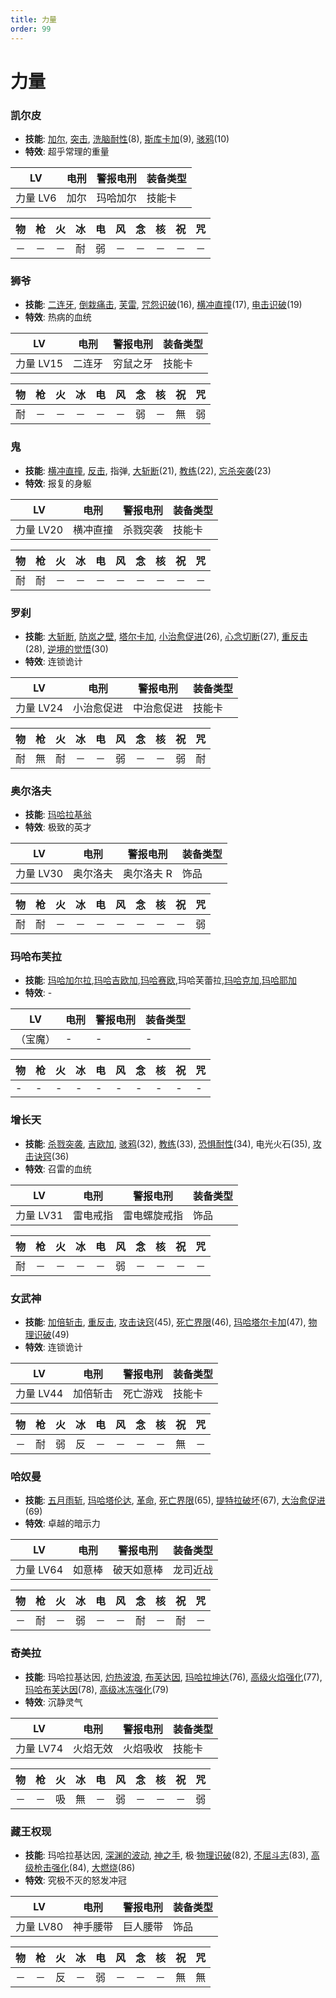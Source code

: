 ```yaml
---
title: 力量
order: 99
---
```


# 力量

### 凯尔皮

- **技能**: [加尔](/skills/疾风#加尔), [突击](/skills/物理#突击), [洗脑耐性](/skills/被动#洗脑耐性)(8), [斯库卡加](/skills/辅助#斯库卡加)(9), [骇鸦](/skills/物理#骇鸦)(10)
- **特效**: 超乎常理的重量

| LV       | 电刑 | 警报电刑 | 装备类型 |
| -------- | ---- | -------- | -------- |
| 力量 LV6 | 加尔 | 玛哈加尔 | 技能卡   |

| 物  | 枪  | 火  | 冰  | 电  | 风  | 念  | 核  | 祝  | 咒  |
| --- | --- | --- | --- | --- | --- | --- | --- | --- | --- |
| －  | －  | －  | 耐  | 弱  | －  | －  | －  | －  | －  |

### 狮爷

- **技能**: [二连牙](/skills/物理#二连牙), [倒栽痛击](/skills/物理#倒栽痛击), [芙雷](/skills/核热#芙雷), [咒怨识破](/skills/被动#咒怨识破)(16), [横冲直撞](/skills/物理#横冲直撞)(17), [电击识破](/skills/被动#电击识破)(19)
- **特效**: 热病的血统

| LV        | 电刑   | 警报电刑 | 装备类型 |
| --------- | ------ | -------- | -------- |
| 力量 LV15 | 二连牙 | 穷鼠之牙 | 技能卡   |

| 物  | 枪  | 火  | 冰  | 电  | 风  | 念  | 核  | 祝  | 咒  |
| --- | --- | --- | --- | --- | --- | --- | --- | --- | --- |
| 耐  | －  | －  | －  | －  | －  | 弱  | －  | 無  | 弱  |

### 鬼

- **技能**: [横冲直撞](/skills/物理#横冲直撞), [反击](/skills/被动#反击), 指弹, [大斩断](/skills/物理#大斩断)(21), [教练](/skills/被动#教练)(22), [忘杀突袭](/skills/物理#忘杀突袭)(23)
- **特效**: 报复的身躯

| LV        | 电刑     | 警报电刑 | 装备类型 |
| --------- | -------- | -------- | -------- |
| 力量 LV20 | 横冲直撞 | 杀戮突袭 | 技能卡   |

| 物  | 枪  | 火  | 冰  | 电  | 风  | 念  | 核  | 祝  | 咒  |
| --- | --- | --- | --- | --- | --- | --- | --- | --- | --- |
| 耐  | 耐  | －  | －  | －  | －  | －  | －  | －  | －  |

### 罗刹

- **技能**: [大斩断](/skills/物理#大斩断), [防岚之壁](/skills/辅助#防岚之壁), [塔尔卡加](/skills/辅助#塔尔卡加), [小治愈促进](/skills/被动#小治愈促进)(26), [心念切断](/skills/物理#心念切断)(27), [重反击](/skills/被动#重反击)(28), [逆境的觉悟](/skills/被动#逆境的觉悟)(30)
- **特效**: 连锁诡计

| LV        | 电刑       | 警报电刑   | 装备类型 |
| --------- | ---------- | ---------- | -------- |
| 力量 LV24 | 小治愈促进 | 中治愈促进 | 技能卡   |

| 物  | 枪  | 火  | 冰  | 电  | 风  | 念  | 核  | 祝  | 咒  |
| --- | --- | --- | --- | --- | --- | --- | --- | --- | --- |
| 耐  | 無  | 耐  | －  | －  | 弱  | －  | －  | 弱  | 耐  |

### 奥尔洛夫

- **技能**: [玛哈拉基翁](/skills/火焰#玛哈拉基翁)
- **特效**: 极致的英才

| LV        | 电刑     | 警报电刑   | 装备类型 |
| --------- | -------- | ---------- | -------- |
| 力量 LV30 | 奥尔洛夫 | 奥尔洛夫 R | 饰品     |

| 物  | 枪  | 火  | 冰  | 电  | 风  | 念  | 核  | 祝  | 咒  |
| --- | --- | --- | --- | --- | --- | --- | --- | --- | --- |
| 耐  | 耐  | －  | －  | －  | －  | －  | －  | －  | 弱  |

### 玛哈布芙拉

- **技能**: [玛哈加尔拉](/skills/疾风#玛哈加尔拉),[玛哈吉欧加](/skills/电击#玛哈吉欧加),[玛哈赛欧](/skills/念动#玛哈赛欧),玛哈芙蕾拉,[玛哈克加](/skills/祝福#玛哈克加),[玛哈耶加](/skills/咒怨#玛哈耶加)
- **特效**: -

| LV       | 电刑 | 警报电刑 | 装备类型 |
| -------- | ---- | -------- | -------- |
| （宝魔） | -    | -        | -        |

| 物  | 枪  | 火  | 冰  | 电  | 风  | 念  | 核  | 祝  | 咒  |
| --- | --- | --- | --- | --- | --- | --- | --- | --- | --- |
| -   | -   | -   | -   | -   | -   | -   | -   | -   | -   |

### 增长天

- **技能**: [杀戮突袭](/skills/物理#杀戮突袭), [吉欧加](/skills/电击#吉欧加), [骇鸦](/skills/物理#骇鸦)(32), [教练](/skills/被动#教练)(33), [恐惧耐性](/skills/被动#恐惧耐性)(34), 电光火石(35), [攻击诀窍](/skills/被动#攻击诀窍)(36)
- **特效**: 召雷的血统

| LV        | 电刑     | 警报电刑     | 装备类型 |
| --------- | -------- | ------------ | -------- |
| 力量 LV31 | 雷电戒指 | 雷电螺旋戒指 | 饰品     |

| 物  | 枪  | 火  | 冰  | 电  | 风  | 念  | 核  | 祝  | 咒  |
| --- | --- | --- | --- | --- | --- | --- | --- | --- | --- |
| 耐  | －  | －  | －  | －  | 弱  | －  | －  | －  | －  |

### 女武神

- **技能**: [加倍斩击](/skills/物理#加倍斩击), [重反击](/skills/被动#重反击), [攻击诀窍](/skills/被动#攻击诀窍)(45), [死亡界限](/skills/物理#死亡界限)(46), [玛哈塔尔卡加](/skills/辅助#玛哈塔尔卡加)(47), [物理识破](/skills/被动#物理识破)(49)
- **特效**: 连锁诡计

| LV        | 电刑     | 警报电刑 | 装备类型 |
| --------- | -------- | -------- | -------- |
| 力量 LV44 | 加倍斩击 | 死亡游戏 | 技能卡   |

| 物  | 枪  | 火  | 冰  | 电  | 风  | 念  | 核  | 祝  | 咒  |
| --- | --- | --- | --- | --- | --- | --- | --- | --- | --- |
| －  | 耐  | 弱  | 反  | －  | －  | －  | －  | 無  | －  |

### 哈奴曼

- **技能**: [五月雨斩](/skills/物理#五月雨斩), [玛哈塔伦达](/skills/辅助#玛哈塔伦达), [革命](/skills/辅助#革命), [死亡界限](/skills/物理#死亡界限)(65), [提特拉破坏](/skills/辅助#提特拉破坏)(67), [大治愈促进](/skills/被动#大治愈促进)(69)
- **特效**: 卓越的暗示力

| LV        | 电刑   | 警报电刑   | 装备类型 |
| --------- | ------ | ---------- | -------- |
| 力量 LV64 | 如意棒 | 破天如意棒 | 龙司近战 |

| 物  | 枪  | 火  | 冰  | 电  | 风  | 念  | 核  | 祝  | 咒  |
| --- | --- | --- | --- | --- | --- | --- | --- | --- | --- |
| －  | 耐  | －  | 弱  | －  | －  | 耐  | －  | 耐  | －  |

### 奇美拉

- **技能**: 玛哈拉基达因, [灼热波浪](/skills/物理#灼热波浪), [布芙达因](/skills/冰冻#布芙达因), [玛哈拉坤达](/skills/辅助#玛哈拉坤达)(76), [高级火焰强化](/skills/被动#高级火焰强化)(77), [玛哈布芙达因](/skills/冰冻#玛哈布芙达因)(78), [高级冰冻强化](/skills/被动#高级冰冻强化)(79)
- **特效**: 沉静灵气

| LV        | 电刑     | 警报电刑 | 装备类型 |
| --------- | -------- | -------- | -------- |
| 力量 LV74 | 火焰无效 | 火焰吸收 | 技能卡   |

| 物  | 枪  | 火  | 冰  | 电  | 风  | 念  | 核  | 祝  | 咒  |
| --- | --- | --- | --- | --- | --- | --- | --- | --- | --- |
| －  | －  | 吸  | 無  | －  | 弱  | －  | －  | －  | 弱  |

### 藏王权现

- **技能**: 玛哈拉基达因, [深渊的波动](/skills/异常#深渊的波动), [神之手](/skills/物理#神之手), 极·[物理识破](/skills/被动#物理识破)(82), [不屈斗志](/skills/被动#不屈斗志)(83), [高级枪击强化](/skills/被动#高级枪击强化)(84), [大燃烧](/skills/火焰#大燃烧)(86)
- **特效**: 究极不灭的怒发冲冠

| LV        | 电刑     | 警报电刑 | 装备类型 |
| --------- | -------- | -------- | -------- |
| 力量 LV80 | 神手腰带 | 巨人腰带 | 饰品     |

| 物  | 枪  | 火  | 冰  | 电  | 风  | 念  | 核  | 祝  | 咒  |
| --- | --- | --- | --- | --- | --- | --- | --- | --- | --- |
| －  | －  | 反  | －  | 弱  | －  | －  | －  | 無  | 無  |
